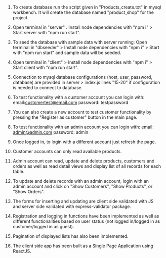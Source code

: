 1. To create database run the script given in "Products_create.txt" in mysql workbench. It will create the database named "product_shop" for the project.

2. Open terminal in "server" . Install node dependencies with "npm i" > Start server with "npm run start".

3. To seed the database with sample data with server running:
	Open terminal in "dbseeder" > Install node dependencies with "npm i" > Start with "npm run start" and sample data will be seeded.
	
4. Open  terminal in "client" > Install node dependencies with "npm i" > Start client with "npm run start".

5. Connection to mysql database configurations (host, user, password, database) are provided in server > index.js lines "15-20" if configuration is needed to connect to database.

6. To test functionality with a customer account you can login with:
	email:customertest@email.com
	password: testpassword
	
7. You can also create a new account to test customer functionality by pressing the "Register as customer" button in the main page.
	
8. To test functionality with an admin account you can login with:
	email: admin@admin.com
	password: admin
		
9. Once logged in, to login with a different account just refresh the page.

10. Customer accounts can only read available products.

11. Admin account can read, update and delete products, customers and orders as well as read detail views and display list of all records for each table.

12. To update and delete records with an admin account, login with an admin account and click on "Show Customers", "Show Products", or "Show Orders".

13. The forms for inserting and updating are client side validated with JS and server side validated with express-validator package.

14. Registration and logging in functions have been implemented as well as different functionalities based on user status (not logged in/logged in as customer/logged in as guest).

15. Pagination of displayed lists has also been implemented.

16. The client side app has been built as a Single Page Application using ReactJS.